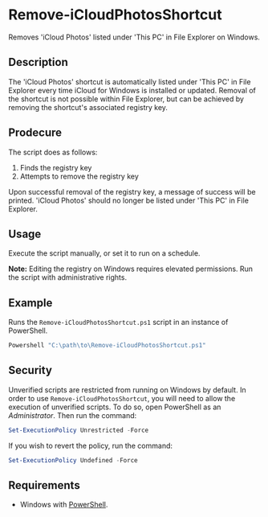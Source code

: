 # Remove-iCloudPhotosShortcut

Removes 'iCloud Photos' listed under 'This PC' in File Explorer on Windows.

## Description

The 'iCloud Photos' shortcut is automatically listed under 'This PC' in File Explorer every time iCloud for Windows is installed or updated. Removal of the shortcut is not possible within File Explorer, but can be achieved by removing the shortcut's associated registry key.

## Prodecure

The script does as follows:

1. Finds the registry key
2. Attempts to remove the registry key

Upon successful removal of the registry key, a message of success will be printed. 'iCloud Photos' should no longer be listed under 'This PC' in File Explorer.

## Usage

Execute the script manually, or set it to run on a schedule.

**Note:** Editing the registry on Windows requires elevated permissions. Run the script with administrative rights.

## Example

Runs the `Remove-iCloudPhotosShortcut.ps1` script in an instance of PowerShell.

```powershell
Powershell "C:\path\to\Remove-iCloudPhotosShortcut.ps1"
```

## Security

Unverified scripts are restricted from running on Windows by default. In order to use `Remove-iCloudPhotosShortcut`, you will need to allow the execution of unverified scripts. To do so, open PowerShell as an *Administrator*. Then run the command:

```powershell
Set-ExecutionPolicy Unrestricted -Force
```

If you wish to revert the policy, run the command:

```powershell
Set-ExecutionPolicy Undefined -Force
```

## Requirements

* Windows with <a href="https://docs.microsoft.com/en-us/powershell/scripting/setup/installing-windows-powershell?view=powershell-5.1" target="_blank" title="PowerShell">PowerShell</a>.